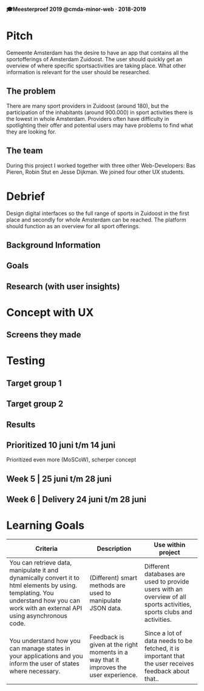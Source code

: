 **🎓Meesterproef 2019 @cmda-minor-web · 2018-2019** 


# Pitch

Gemeente Amsterdam has the desire to have an app that contains all the sportofferings of Amsterdam Zuidoost. The user should quickly get an overview of where specific sportsactivities are taking place. What other information is relevant for the user should be researched.  

## The problem

There are many sport providers in Zuidoost (around 180), but the participation of the inhabitants (around 900.000) in sport activities there is the lowest in whole Amsterdam. Providers often have difficulty in spotlighting their offer and potential users may have problems to find what they are looking for.

## The team

During this project I worked together with three other Web-Developers: Bas Pieren, Robin Stut en Jesse Dijkman. We joined four other UX students. 

# Debrief

Design digital interfaces so the full range of sports in Zuidoost in the first place and secondly for whole Amsterdam can be reached. The platform should function as an overview for all sport offerings.

## Background Information

## Goals 

## Research (with user insights)

# Concept with UX

## Screens they made 

# Testing 

## Target group 1

## Target group 2

## Results 

## Prioritized 10 juni t/m 14 juni 
Prioritized even more (MoSCoW), scherper concept

## Week 5 | 25 juni t/m 28 juni

## Week 6 | Delivery 24 juni t/m 28 juni

# Learning Goals
| Criteria 	| Description 	| Use within project 	|
|--------------------------------------------------------------------------------------------------------------------------------------------------------------------------------------	|---------------------------------------------------------------------------------------	|-----------------------------------------------------------------------------------------------------------------------	|
| You can retrieve data, manipulate it and dynamically convert it to html elements by using. templating. You understand how you can work with an external API using asynchronous code. 	| (Different) smart methods are used to manipulate JSON data. 	| Different databases are used to provide users with an overview of all sports activities, sports clubs and activities. 	|
| You understand how you can manage states in your applications and you inform the user of states where necessary. 	| Feedback is given at the right moments in a way that it improves the user experience. 	| Since a lot of data needs to be fetched, it is important that the user receives feedback about that.. 	|




